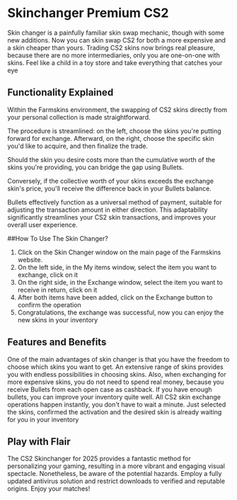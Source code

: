 # Skinchanger Premium CS2 
Skin changer is a painfully familiar skin swap mechanic, though with some new additions. Now you can skin swap CS2 for both a more expensive and a skin cheaper than yours.
Trading CS2 skins now brings real pleasure, because there are no more intermediaries, only you are one-on-one with skins. Feel like
a child in a toy store and take everything that catches your eye


## Functionality Explained

Within the Farmskins environment, the swapping of CS2 skins directly from your personal collection is made straightforward.

The procedure is streamlined: on the left, choose the skins you're putting forward for exchange. Afterward, on the right, choose the specific skin you'd like to acquire, and then finalize the trade.

Should the skin you desire costs more than the cumulative worth of the skins you're providing, you can bridge the gap using Bullets.

Conversely, if the collective worth of your skins exceeds the exchange skin's price, you'll receive the difference back in your Bullets balance.

Bullets effectively function as a universal method of payment, suitable for adjusting the transaction amount in either direction. This adaptability significantly streamlines your CS2 skin transactions, and improves your overall user experience.

##How To Use The Skin Changer?
1. Click on the Skin Changer window on the main page of the Farmskins website.
2. On the left side, in the My items window, select the item you want to exchange, click on it
3. On the right side, in the Exchange window, select the item you want to receive in return, click on it
4. After both items have been added, click on the Exchange button to confirm the operation
5. Congratulations, the exchange was successful, now you can enjoy the new skins in your inventory
## Features and Benefits
One of the main advantages of skin changer is that you have the freedom to choose which skins you want to get. An extensive
range of skins provides you with endless possibilities in choosing skins.
Also, when exchanging for more expensive skins, you do not need to spend real money, because you receive Bullets from each
open case as cashback. If you have enough bullets, you can improve your inventory quite well.
All CS2 skin exchange operations happen instantly, you don't have to wait a minute. Just selected the skins, confirmed the
activation and the desired skin is already waiting for you in your inventory

## Play with Flair

The CS2 Skinchanger for 2025 provides a fantastic method for personalizing your gaming, resulting in a more vibrant and engaging visual spectacle. Nonetheless, be aware of the potential hazards. Employ a fully updated antivirus solution and restrict downloads to verified and reputable origins. Enjoy your matches!

